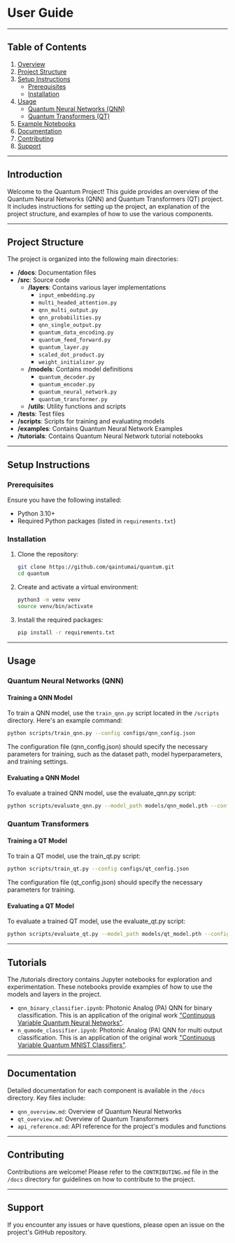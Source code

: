 # User Guide

---

## Table of Contents
1. [Overview](#overview)
2. [Project Structure](#project-structure)
3. [Setup Instructions](#setup-instructions)
    - [Prerequisites](#prerequisites)
    - [Installation](#installation)
4. [Usage](#usage)
    - [Quantum Neural Networks (QNN)](#quantum-neural-networks-qnn)
    - [Quantum Transformers (QT)](#quantum-neural-networks-qnn)
5. [Example Notebooks](#example-notebooks)
6. [Documentation](#examples)
8. [Contributing](#contributing)
9. [Support](#license)

---

## Introduction

Welcome to the Quantum Project! This guide provides an overview of the Quantum Neural Networks (QNN) and Quantum Transformers (QT) project. It includes instructions for setting up the project, an explanation of the project structure, and examples of how to use the various components.

---

## Project Structure

The project is organized into the following main directories:

- **/docs**: Documentation files
- **/src**: Source code
  - **/layers**: Contains various layer implementations
    - `input_embedding.py`
    - `multi_headed_attention.py`
    - `qnn_multi_output.py`
    - `qnn_probabilities.py`
    - `qnn_single_output.py`
    - `quantum_data_encoding.py`
    - `quantum_feed_forward.py`
    - `quantum_layer.py`
    - `scaled_dot_product.py`
    - `weight_initializer.py`
  - **/models**: Contains model definitions
    - `quantum_decoder.py`
    - `quantum_encoder.py`
    - `quantum_neural_network.py`
    - `quantum_transformer.py`
  - **/utils**: Utility functions and scripts
- **/tests**: Test files
- **/scripts**: Scripts for training and evaluating models
- **/examples**: Contains Quantum Neural Network Examples
- **/tutorials**: Contains Quantum Neural Network tutorial notebooks

---

## Setup Instructions

### **Prerequisites**

Ensure you have the following installed:

- Python 3.10+
- Required Python packages (listed in `requirements.txt`)


### **Installation**

1. Clone the repository:
    ```bash
    git clone https://github.com/qaintumai/quantum.git
    cd quantum
    ```
2. Create and activate a virtual environment:
    ```bash
    python3 -m venv venv
    source venv/bin/activate
    ```
3. Install the required packages:
    ```bash
    pip install -r requirements.txt
    ```

---

## Usage

### **Quantum Neural Networks (QNN)**

#### **Training a QNN Model**

To train a QNN model, use the `train_qnn.py` script located in the `/scripts` directory. Here's an example command:

```bash
python scripts/train_qnn.py --config configs/qnn_config.json
```

The configuration file (qnn_config.json) should specify the necessary parameters for training, such as the dataset path, model hyperparameters, and training settings.

#### **Evaluating a QNN Model**

To evaluate a trained QNN model, use the evaluate_qnn.py script:

```bash
python scripts/evaluate_qnn.py --model_path models/qnn_model.pth --config configs/qnn_config.json
```
### **Quantum Transformers**

#### **Training a QT Model**

To train a QT model, use the train_qt.py script:

```bash
python scripts/train_qt.py --config configs/qt_config.json
```
The configuration file (qt_config.json) should specify the necessary parameters for training.

#### **Evaluating a QT Model**

To evaluate a trained QT model, use the evaluate_qt.py script:

```bash
python scripts/evaluate_qt.py --model_path models/qt_model.pth --config configs/qt_config.json
```

---

## Tutorials

The /tutorials directory contains Jupyter notebooks for exploration and experimentation. These notebooks provide examples of how to use the models and layers in the project.

- `qnn_binary_classifier.ipynb`: Photonic Analog (PA) QNN for binary classification. This is an application of the original work ["Continuous Variable Quantum Neural Networks"](https://arxiv.org/abs/1806.06871).
- `n_qumode_classifier.ipynb`: Photonic Analog (PA) QNN for multi output classification. This is an application of the original work ["Continuous Variable Quantum MNIST Classifiers"](https://arxiv.org/abs/2204.01194).
---

## Documentation

Detailed documentation for each component is available in the `/docs` directory. Key files include:

- `qnn_overview.md`: Overview of Quantum Neural Networks
- `qt_overview.md`: Overview of Quantum Transformers
- `api_reference.md`: API reference for the project's modules and functions

---

## Contributing

Contributions are welcome! Please refer to the `CONTRIBUTING.md` file in the `/docs` directory for guidelines on how to contribute to the project.

---

## Support

If you encounter any issues or have questions, please open an issue on the project's GitHub repository.